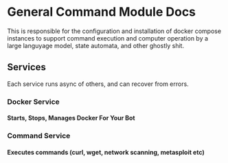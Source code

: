 # General Command Module Docs

This is responsible for the configuration and installation of docker compose instances to support command execution and computer operation by a large languyage model, state automata, and other ghostly shit.

## Services

Each service runs async of others, and can recover from errors. 

### Docker Service

#### Starts, Stops, Manages Docker For Your Bot

### Command Service 

#### Executes commands (curl, wget, network scanning, metasploit etc)
